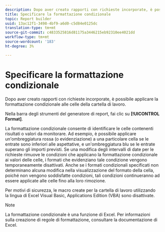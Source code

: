 ```yaml
---
description: Dopo aver creato rapporti con richieste incorporate, è possibile applicare la formattazione condizionale alle celle della cartella di lavoro.
title: Specificare la formattazione condizionale
topic: Report builder
uuid: 13ac12f1-3498-4bf9-a6d0-c5d84e0125dc
translation-type: tm+mt
source-git-commit: c4833525816d81175a3446215eb92310ee4021dd
workflow-type: tm+mt
source-wordcount: '183'
ht-degree: 3%

---
```



# Specificare la formattazione condizionale

Dopo aver creato rapporti con richieste incorporate, è possibile applicare la formattazione condizionale alle celle della cartella di lavoro.

Nella barra degli strumenti del generatore di report, fai clic su **[!UICONTROL Format]**.

La formattazione condizionale consente di identificare le celle contenenti risultati o valori da monitorare. Ad esempio, è possibile applicare un&#39;ombreggiatura rossa (o evidenziazione) a una particolare cella se le entrate sono inferiori alle aspettative, e un&#39;ombreggiatura blu se le entrate superano gli importi previsti. Se una modifica degli intervalli di date per le richieste rimuove le condizioni che applicano la formattazione condizionale ai valori delle celle, i formati che evidenziano tale condizione vengono temporaneamente disattivati. Anche se i formati condizionali specificati non determinano alcuna modifica nella visualizzazione del formato della cella, poiché non vengono soddisfatte condizioni, tali condizioni continueranno ad essere applicate alle celle fino alla loro rimozione.

Per motivi di sicurezza, le macro create per la cartella di lavoro utilizzando la lingua di Excel Visual Basic, Applications Edition (VBA) sono disattivate.

>[!NOTE]
>
>La formattazione condizionale è una funzione di Excel. Per informazioni sulla creazione di regole di formattazione, consultare la documentazione di Excel.

